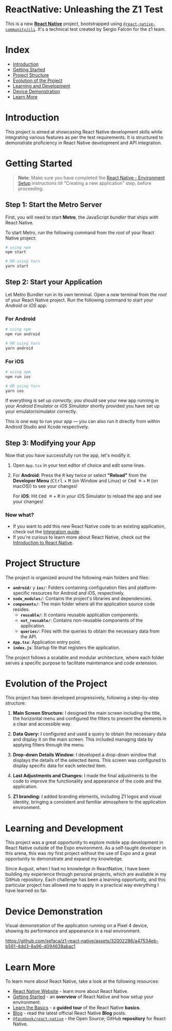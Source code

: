 # ReactNative: Unleashing the Z1 Test

This is a new [**React Native**](https://reactnative.dev) project, bootstrapped using [`@react-native-community/cli`](https://github.com/react-native-community/cli). It's a technical test created by Sergio Falcón for the z1 team.

# Index

- [Introduction](#introduction)
- [Getting Started](#getting-started)
- [Project Structure](#project-structure)
- [Evolution of the Project](#evolution-of-the-project)
- [Learning and Development](#learning-and-development)
- [Device Demonstration](#device-demonstration)
- [Learn More](#learn-more)

# Introduction

This project is aimed at showcasing React Native development skills while integrating various features as per the test requirements. It is structured to demonstrate proficiency in React Native development and API integration.

# Getting Started

>**Note**: Make sure you have completed the [React Native - Environment Setup](https://reactnative.dev/docs/environment-setup) instructions till "Creating a new application" step, before proceeding.

## Step 1: Start the Metro Server

First, you will need to start **Metro**, the JavaScript _bundler_ that ships _with_ React Native.

To start Metro, run the following command from the _root_ of your React Native project:

```bash
# using npm
npm start

# OR using Yarn
yarn start
```

## Step 2: Start your Application

Let Metro Bundler run in its _own_ terminal. Open a _new_ terminal from the _root_ of your React Native project. Run the following command to start your _Android_ or _iOS_ app:

### For Android

```bash
# using npm
npm run android

# OR using Yarn
yarn android
```

### For iOS

```bash
# using npm
npm run ios

# OR using Yarn
yarn ios
```

If everything is set up _correctly_, you should see your new app running in your _Android Emulator_ or _iOS Simulator_ shortly provided you have set up your emulator/simulator correctly.

This is one way to run your app — you can also run it directly from within Android Studio and Xcode respectively.

## Step 3: Modifying your App

Now that you have successfully run the app, let's modify it.

1. Open `App.tsx` in your text editor of choice and edit some lines.
2. For **Android**: Press the <kbd>R</kbd> key twice or select **"Reload"** from the **Developer Menu** (<kbd>Ctrl</kbd> + <kbd>M</kbd> (on Window and Linux) or <kbd>Cmd ⌘</kbd> + <kbd>M</kbd> (on macOS)) to see your changes!

   For **iOS**: Hit <kbd>Cmd ⌘</kbd> + <kbd>R</kbd> in your iOS Simulator to reload the app and see your changes!

### Now what?

- If you want to add this new React Native code to an existing application, check out the [Integration guide](https://reactnative.dev/docs/integration-with-existing-apps).
- If you're curious to learn more about React Native, check out the [Introduction to React Native](https://reactnative.dev/docs/getting-started).

# Project Structure

The project is organized around the following main folders and files:

- **`android/`** y **`ios/`**: Folders containing configuration files and platform-specific resources for Android and iOS, respectively.
- **`node_modules/`**: Contains the project's libraries and dependencies.
- **`components/`**: The main folder where all the application source code resides.
  - **`reusable/`**: It contains reusable application components.
  - **`not_reusable/`**: Contains non-reusable components of the application.
  - **`queries/`**: Files with the queries to obtain the necessary data from the API.
- **`App.tsx`**: Application entry point.
- **`index.js`**: Startup file that registers the application.

The project follows a scalable and modular architecture, where each folder serves a specific purpose to facilitate maintenance and code extension.

# Evolution of the Project

This project has been developed progressively, following a step-by-step structure:

1. **Main Screen Structure:** I designed the main screen including the title, the horizontal menu and configured the filters to present the elements in a clear and accessible way.

2. **Data Query:** I configured and used a query to obtain the necessary data and display it on the main screen. This included managing data by applying filters through the menu.

3. **Drop-down Details Window:** I developed a drop-down window that displays the details of the selected items. This screen was configured to display specific data for each selected item.

4. **Last Adjustments and Changes:** I made the final adjustments to the code to improve the functionality and appearance of the code and the application.

5. **Z1 branding:** I added branding elements, including Z1 logos and visual identity, bringing a consistent and familiar atmosphere to the application environment.


# Learning and Development

This project was a great opportunity to explore mobile app development in React Native outside of the Expo environment. As a self-taught developer in this arena, this was my first project without the use of Expo and a great opportunity to demonstrate and expand my knowledge.

Since August, when I had no knowledge in ReactNative, I have been building my experience through personal projects, which are available in my GitHub repository. Each challenge has been a learning opportunity, and this particular project has allowed me to apply in a practical way everything I have learned so far.

# Device Demonstration

Visual demonstration of the application running on a Pixel 4 device, showing its performance and appearance in a real environment.

https://github.com/sefaca/z1-react-native/assets/32002286/a47534eb-b561-4dd3-8a96-d094638abac1

# Learn More

To learn more about React Native, take a look at the following resources:

- [React Native Website](https://reactnative.dev) - learn more about React Native.
- [Getting Started](https://reactnative.dev/docs/environment-setup) - an **overview** of React Native and how setup your environment.
- [Learn the Basics](https://reactnative.dev/docs/getting-started) - a **guided tour** of the React Native **basics**.
- [Blog](https://reactnative.dev/blog) - read the latest official React Native **Blog** posts.
- [`@facebook/react-native`](https://github.com/facebook/react-native) - the Open Source; GitHub **repository** for React Native.
